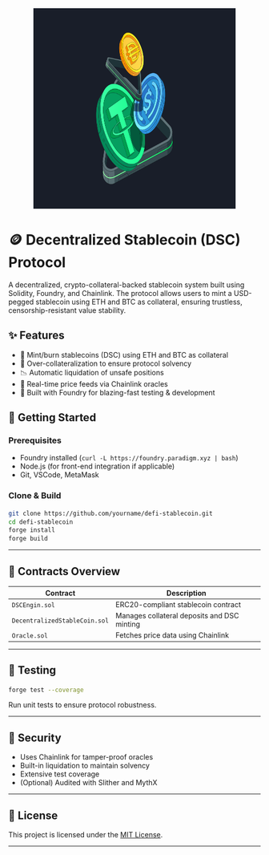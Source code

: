 
<div style="text-align: center;">
    <img src="./img/stablecoin.png" height=400 width=80%/>
</div>



# 🪙 Decentralized Stablecoin (DSC) Protocol

A decentralized, crypto-collateral-backed stablecoin system built using Solidity, Foundry, and Chainlink. The protocol allows users to mint a USD-pegged stablecoin using ETH and BTC as collateral, ensuring trustless, censorship-resistant value stability.


## ✨ Features

- 🏦 Mint/burn stablecoins (DSC) using ETH and BTC as collateral
- 🔐 Over-collateralization to ensure protocol solvency
- 📉 Automatic liquidation of unsafe positions
- 🔗 Real-time price feeds via Chainlink oracles
- 🧪 Built with Foundry for blazing-fast testing & development



## 🚀 Getting Started

### Prerequisites

- Foundry installed (`curl -L https://foundry.paradigm.xyz | bash`)
- Node.js (for front-end integration if applicable)
- Git, VSCode, MetaMask

### Clone & Build

```bash
git clone https://github.com/yourname/defi-stablecoin.git
cd defi-stablecoin
forge install
forge build
```

---

## 🧾 Contracts Overview

| Contract                      | Description |
|-------------------------------|-------------|
| `DSCEngin.sol`                | ERC20-compliant stablecoin contract |
| `DecentralizedStableCoin.sol` | Manages collateral deposits and DSC minting |
| `Oracle.sol`                  | Fetches price data using Chainlink |


---

## 🧪 Testing

```bash
forge test --coverage
```

Run unit tests  to ensure protocol robustness.

---

## 🔐 Security

- Uses Chainlink for tamper-proof oracles
- Built-in liquidation to maintain solvency
- Extensive test coverage
- (Optional) Audited with Slither and MythX

---

## 📄 License

This project is licensed under the [MIT License](LICENSE).

---
